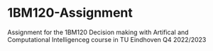 # 1BM120-Assignment
Assignment for the 1BM120 Decision making with Artifical and Computational Intelligenceg course in TU Eindhoven Q4 2022/2023
